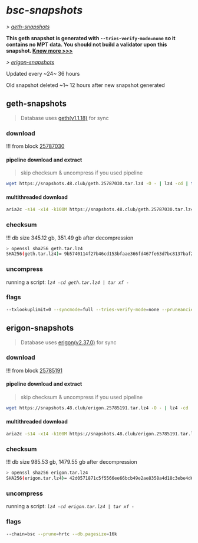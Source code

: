 # *bsc-snapshots*


*\> [geth-snapshots](#geth-snapshots)*

**This geth snapshot is generated with `--tries-verify-mode=none` so it contains no MPT data. You should not build a validator upon this snapshot. [Know more >>>](https://github.com/bnb-chain/bsc/pull/926)**

*\> [erigon-snapshots](#erigon-snapshots)*

Updated every ~24~ 36 hours

Old snapshot deleted ~1~ 12 hours after new snapshot generated

## geth-snapshots


> Database uses [geth(v1.1.18)](https://github.com/bnb-chain/bsc/releases/tag/v1.1.18) for sync


### download

<!-- begin_geth -->

!!! from block [25787030](https://bscscan.com/block/25787030)

#### pipeline download and extract
> skip checksum & uncompress if you used pipeline
```bash
wget https://snapshots.48.club/geth.25787030.tar.lz4 -O - | lz4 -cd | tar xf -
```

#### multithreaded download

```bash
aria2c -s14 -x14 -k100M https://snapshots.48.club/geth.25787030.tar.lz4 -o geth.tar.lz4
```


### checksum

!!! db size 345.12 gb, 351.49 gb after decompression
```bash
> openssl sha256 geth.tar.lz4
SHA256(geth.tar.lz4)= 9b5740114f27b46cd153bfaae366fd467fe63d7bc8137baf24f364a4aa0b1685
```

<!-- end_geth -->

### uncompress


running a script: _`lz4 -cd geth.tar.lz4 | tar xf -`_


### flags


```bash
--txlookuplimit=0 --syncmode=full --tries-verify-mode=none --pruneancient=true --diffblock=5000
```


## erigon-snapshots


> Database uses [erigon(v2.37.0)](https://github.com/ledgerwatch/erigon/releases/tag/v2.37.0) for sync


### download

<!-- begin_erigon -->

!!! from block [25785191](https://bscscan.com/block/25785191)

#### pipeline download and extract
> skip checksum & uncompress if you used pipeline
```bash
wget https://snapshots.48.club/erigon.25785191.tar.lz4 -O - | lz4 -cd | tar xf -
```

#### multithreaded download

```bash
aria2c -s14 -x14 -k100M https://snapshots.48.club/erigon.25785191.tar.lz4 -o erigon.tar.lz4
```


### checksum

!!! db size 985.53 gb, 1479.55 gb after decompression
```bash
> openssl sha256 erigon.tar.lz4
SHA256(erigon.tar.lz4)= 42d0571871c5f5566ee66bcb49e2ae8358a4d18c3ebe4d6037c826f4a91d4357
```

<!-- end_erigon -->


### uncompress


running a script: _`lz4 -cd erigon.tar.lz4 | tar xf -`_


### flags


```bash
--chain=bsc --prune=hrtc --db.pagesize=16k
```
